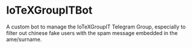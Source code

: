 # IoTeXGroupITBot
A custom bot to manage the IoTeXGroupIT Telegram Group, especially to filter out chinese fake users with the spam message embedded in the ame/surname.
